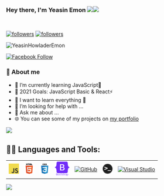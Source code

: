 
<h3 ="center">Hey there, I'm Yeasin Emon <img src="https://media.giphy.com/media/hvRJCLFzcasrR4ia7z/giphy.gif" width="28"><img src="https://emojis.slackmojis.com/emojis/images/1531849430/4246/blob-sunglasses.gif?1531849430" width="28"/></h3>
<br>
<p align="center">

  <a href="https://twitter.com/YeasinHowlader5"><img alt="followers" title=" Twitter" src="https://img.shields.io/twitter/follow/YeasinHowlader5?color=55960c&label=Follow&logo=twitter&logoColor=white&style=for-the-badge"/></a>
  <a href="https://github.com/YeasinHowladerEmon"><img alt="followers" title=" Github" src="https://img.shields.io/github/followers/YeasinHowladerEmon?color=236ad3&style=for-the-badge&logo=github&label=Follow"/></a>
  
   <p align="left"> <img src="https://komarev.com/ghpvc/?username=YeasinHowladerEmon&label=Profile%20views&color=0e75b6&style=flat" alt="YeasinHowladerEmon" /> </p>
  
  [![Facebook Follow](https://img.shields.io/badge/%20-Follow-black?color=14171A&labelColor=1976d2&logo=facebook&logoColor=ffffff)](https://www.facebook.com/ariyanboy.emon/) 
 
 
 
</p>

### 📖 About me

* 🌱 I’m currently learning JavaScript🤔
* 🥅 2021 Goals: JavaScript Basic & React⚡
* 🌱 I want to learn everything 🤣
* 🤔 I’m looking for help with ...
* 💬 Ask me about ...
* 🌐 You can see some of my projects on [my portfolio](https://github.com/YeasinHowladerEmon)

<img src="https://github-readme-stats.vercel.app/api?username=YeasinHowladerEmon&&show_icons=true&title_color=ffffff&icon_color=bb2acf&text_color=daf7dc&bg_color=151515">

## 👨‍💻 Languages and Tools:

<table>
    <tbody>
        <tr>
            <td><a href="#"><img alt="JavaScript" title="JavaScript" height="28px"
                        src="https://raw.githubusercontent.com/github/explore/80688e429a7d4ef2fca1e82350fe8e3517d3494d/topics/javascript/javascript.png" /></a>
            </td>
            <td><a href="#"><img alt="HTML5" title="HTML5" height="28px"
                        src="https://raw.githubusercontent.com/github/explore/80688e429a7d4ef2fca1e82350fe8e3517d3494d/topics/html/html.png" /></a>
            </td>
            <td><a href="#"><img alt="CSS3" title="CSS3" height="28px"
                        src="https://raw.githubusercontent.com/github/explore/80688e429a7d4ef2fca1e82350fe8e3517d3494d/topics/css/css.png" /></a>
            </td>
          <td><a href="https://getbootstrap.com" target="_blank"> 
            <img src="https://raw.githubusercontent.com/devicons/devicon/master/icons/bootstrap/bootstrap-plain-wordmark.svg" alt="bootstrap" width="40" height="40"/>
            </td>
             <td><a href="#"><img alt="GitHub" title="GitHub" height="28px"
                        src="https://i.imgur.com/DZgetVv.png" /></a>
            </td>
          <td><a href="#"><img alt="Terminal" title="Terminal" height="28px"
                        src="https://raw.githubusercontent.com/github/explore/80688e429a7d4ef2fca1e82350fe8e3517d3494d/topics/terminal/terminal.png" /></a>
            </td>
            <td><a href="#"><img alt="Visual Studio" title="Visual Studio Code" height="28px"
                        src="https://img.icons8.com/fluent/48/000000/visual-studio-code-2019.png" /></a>
          </td>
         </tr>
     </tbody>
</table>
<img src="https://github-readme-stats.vercel.app/api/top-langs/?username=YeasinHowladerEmon&card_width=550&&show_icons=true&title_color=ffffff&icon_color=bb2acf&text_color=daf7dc&bg_color=151515">
